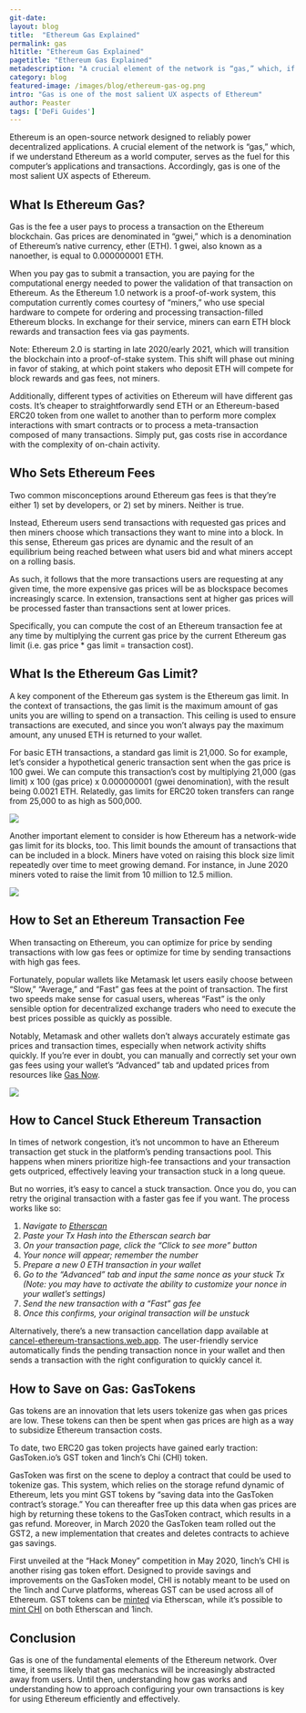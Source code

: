 ```yaml
---
git-date:
layout: blog
title:  "Ethereum Gas Explained"
permalink: gas
h1title: "Ethereum Gas Explained"
pagetitle: "Ethereum Gas Explained"
metadescription: "A crucial element of the network is “gas,” which, if we understand Ethereum as a world computer, serves as the fuel for this computer’s applications and transactions"
category: blog
featured-image: /images/blog/ethereum-gas-og.png
intro: "Gas is one of the most salient UX aspects of Ethereum"
author: Peaster
tags: ['DeFi Guides']
---
```

Ethereum is an open-source network designed to reliably power decentralized applications. A crucial element of the network is “gas,” which, if we understand Ethereum as a world computer, serves as the fuel for this computer’s applications and transactions. Accordingly, gas is one of the most salient UX aspects of Ethereum.


## What Is Ethereum Gas?

Gas is the fee a user pays to process a transaction on the Ethereum blockchain. Gas prices are denominated in “gwei,” which is a denomination of Ethereum’s native currency, ether (ETH). 1 gwei, also known as a nanoether, is equal to 0.000000001 ETH.

When you pay gas to submit a transaction, you are paying for the computational energy needed to power the validation of that transaction on Ethereum. As the Ethereum 1.0 network is a proof-of-work system, this computation currently comes courtesy of “miners,” who use special hardware to compete for ordering and processing transaction-filled Ethereum blocks. In exchange for their service, miners can earn ETH block rewards and transaction fees via gas payments.

Note: Ethereum 2.0 is starting in late 2020/early 2021, which will transition the blockchain into a proof-of-stake system. This shift will phase out mining in favor of staking, at which point stakers who deposit ETH will compete for block rewards and gas fees, not miners.

Additionally, different types of activities on Ethereum will have different gas costs. It’s cheaper to straightforwardly send ETH or an Ethereum-based ERC20 token from one wallet to another than to perform more complex interactions with smart contracts or to process a meta-transaction composed of many transactions. Simply put, gas costs rise in accordance with the complexity of on-chain activity.


## Who Sets Ethereum Fees

Two common misconceptions around Ethereum gas fees is that they’re either 1) set by developers, or 2) set by miners. Neither is true.

Instead, Ethereum users send transactions with requested gas prices and then miners choose which transactions they want to mine into a block. In this sense, Ethereum gas prices are dynamic and the result of an equilibrium being reached between what users bid and what miners accept on a rolling basis.

As such, it follows that the more transactions users are requesting at any given time, the more expensive gas prices will be as blockspace becomes increasingly scarce. In extension, transactions sent at higher gas prices will be processed faster than transactions sent at lower prices.

Specifically, you can compute the cost of an Ethereum transaction fee at any time by multiplying the current gas price by the current Ethereum gas limit (i.e. gas price * gas limit = transaction cost).


## What Is the Ethereum Gas Limit?

A key component of the Ethereum gas system is the Ethereum gas limit. In the context of transactions, the gas limit is the maximum amount of gas units you are willing to spend on a transaction. This ceiling is used to ensure transactions are executed, and since you won’t always pay the maximum amount, any unused ETH is returned to your wallet.

For basic ETH transactions, a standard gas limit is 21,000. So for example, let’s consider a hypothetical generic transaction sent when the gas price is 100 gwei. We can compute this transaction’s cost by multiplying 21,000 (gas limit) x 100 (gas price) x 0.000000001 (gwei denomination), with the result being 0.0021 ETH. Relatedly, gas limits for ERC20 token transfers can range from 25,000 to as high as 500,000.

![](/images/blog/ethereum-gas-explained/image2.png)

Another important element to consider is how Ethereum has a network-wide gas limit for its blocks, too. This limit bounds the amount of transactions that can be included in a block. Miners have voted on raising this block size limit repeatedly over time to meet growing demand. For instance, in June 2020 miners voted to raise the limit from 10 million to 12.5 million.

![](/images/blog/gas-perblock.png)


## How to Set an Ethereum Transaction Fee

When transacting on Ethereum, you can optimize for price by sending transactions with low gas fees or optimize for time by sending transactions with high gas fees.

Fortunately, popular wallets like Metamask let users easily choose between “Slow,” “Average,” and “Fast” gas fees at the point of transaction. The first two speeds make sense for casual users, whereas “Fast” is the only sensible option for decentralized exchange traders who need to execute the best prices possible as quickly as possible.

Notably, Metamask and other wallets don’t always accurately estimate gas prices and transaction times, especially when network activity shifts quickly. If you’re ever in doubt, you can manually and correctly set your own gas fees using your wallet’s “Advanced” tab and updated prices from resources like [Gas Now](https://www.gasnow.org/).

![](/images/blog/ethereum-gas-explained/image1.png)


## How to Cancel Stuck Ethereum Transaction

In times of network congestion, it’s not uncommon to have an Ethereum transaction get stuck in the platform’s pending transactions pool. This happens when miners prioritize high-fee transactions and your transaction gets outpriced, effectively leaving your transaction stuck in a long queue.

But no worries, it’s easy to cancel a stuck transaction. Once you do, you can retry the original transaction with a faster gas fee if you want. The process works like so:



1. _Navigate to [Etherscan](https://etherscan.io/)_
2. _Paste your Tx Hash into the Etherscan search bar_
3. _On your transaction page, click the “Click to see more” button_
4. _Your nonce will appear; remember the number_
5. _Prepare a new 0 ETH transaction in your wallet_
6. _Go to the “Advanced” tab and input the same nonce as your stuck Tx (Note: you may have to activate the ability to customize your nonce in your wallet’s settings)_
7. _Send the new transaction with a “Fast” gas fee_
8. _Once this confirms, your original transaction will be unstuck_

Alternatively, there’s a new transaction cancellation dapp available at [cancel-ethereum-transactions.web.app](https://cancel-ethereum-transactions.web.app/). The user-friendly service automatically finds the pending transaction nonce in your wallet and then sends a transaction with the right configuration to quickly cancel it.


## How to Save on Gas: GasTokens

Gas tokens are an innovation that lets users tokenize gas when gas prices are low. These tokens can then be spent when gas prices are high as a way to subsidize Ethereum transaction costs.

To date, two ERC20 gas token projects have gained early traction: GasToken.io’s GST token and 1inch’s Chi (CHI) token.

GasToken was first on the scene to deploy a contract that could be used to tokenize gas. This system, which relies on the storage refund dynamic of Ethereum, lets you mint GST tokens by “saving data into the GasToken contract’s storage.” You can thereafter free up this data when gas prices are high by returning these tokens to the GasToken contract, which results in a gas refund. Moreover, in March 2020 the GasToken team rolled out the GST2, a new implementation that creates and deletes contracts to achieve gas savings.

First unveiled at the “Hack Money” competition in May 2020, 1inch’s CHI is another rising gas token effort. Designed to provide savings and improvements on the GasToken model, CHI is notably meant to be used on the 1inch and Curve platforms, whereas GST can be used across all of Ethereum. GST tokens can be [minted](https://gastoken.io/) via Etherscan, while it’s possible to [mint CHI](https://medium.com/@1inch.exchange/everything-you-wanted-to-know-about-chi-gastoken-a1ba0ea55bf3) on both Etherscan and 1inch.


## Conclusion

Gas is one of the fundamental elements of the Ethereum network. Over time, it seems likely that gas mechanics will be increasingly abstracted away from users. Until then, understanding how gas works and understanding how to approach configuring your own transactions is key for using Ethereum efficiently and effectively.
